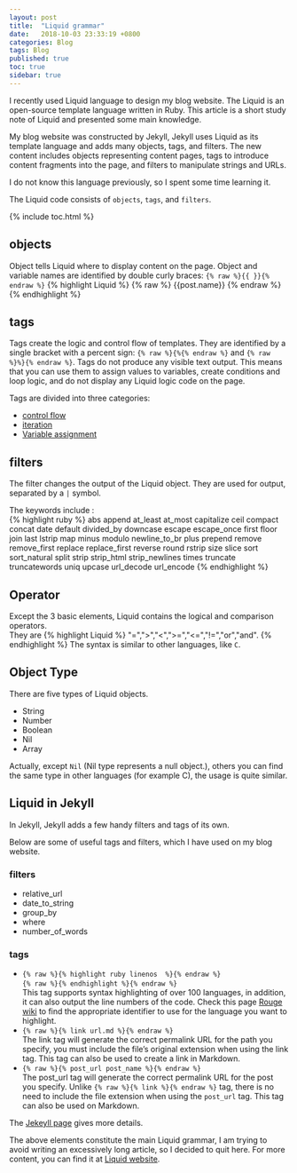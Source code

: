 ```yaml
---
layout: post
title:  "Liquid grammar"
date:   2018-10-03 23:33:19 +0800
categories: Blog
tags: Blog
published: true
toc: true
sidebar: true
---
```

I recently used Liquid language to design my blog website. The Liquid is an open-source template language written in Ruby. This article is a short study note of Liquid and presented some main knowledge.

My blog website was constructed by Jekyll, Jekyll uses Liquid as its template language and adds many objects, tags, and filters. The new content includes objects representing content pages, tags to introduce content fragments into the page, and filters to manipulate strings and URLs.

I do not know this language previously, so I spent some time learning it. 

The Liquid code consists of `objects`, `tags`, and `filters`.

{% include toc.html %}

## objects
Object tells Liquid where to display content on the page. Object and variable names are identified by double curly braces: `{% raw %}{{ }}{%  endraw %}`
{% highlight Liquid %}
{% raw %}
{{post.name}}
{% endraw %}
{% endhighlight %}
## tags
Tags create the logic and control flow of templates. They are identified by a single bracket with a percent sign: `{% raw %}{%{% endraw %}` and `{% raw %}%}{% endraw %}`.
Tags do not produce any visible text output. This means that you can use them to assign values to variables, create conditions and loop logic, and do not display any Liquid logic code on the page.

Tags are divided into three categories:
+ [control flow](https://Liquid.bootcss.com/tags/control-flow/)
+ [iteration](https://Liquid.bootcss.com/tags/iteration/)
+ [Variable assignment](https://Liquid.bootcss.com/tags/variable/)

## filters 
The filter changes the output of the Liquid object. They are used for output, separated by a `|` symbol.

The keywords include :<br>
{% highlight ruby %}
abs
append
at_least 
at_most 
capitalize 
ceil
compact 
concat 
date
default 
divided_by
downcase
escape
escape_once
first
floor
join
last
lstrip 
map
minus 
modulo
newline_to_br 
plus
prepend
remove
remove_first 
replace
replace_first
reverse
round
rstrip
size
slice
sort
sort_natural 
split
strip
strip_html
strip_newlines
times
truncate
truncatewords 
uniq
upcase
url_decode
url_encode
{% endhighlight %}

## Operator
Except the 3 basic elements, Liquid contains the logical and comparison operators. <br>
They are 
{% highlight Liquid %}
"=",">","<",">=","<=","!=","or","and".
{% endhighlight %}
The syntax is similar to other languages, like `C`. 

## Object Type
There are five types of Liquid objects.
+ String
+ Number
+ Boolean
+ Nil
+ Array

Actually, except `Nil` (Nil type represents a null object.), others you can find the same type in other languages (for example C), the usage is quite similar. 

## Liquid in Jekyll

In Jekyll, Jekyll adds a few handy filters and tags of its own.

Below are some of useful tags and filters, which I have used on my blog website.

### filters
+ relative_url
+ date_to_string 
+ group_by
+ where
+ number_of_words
 
### tags

+ `{% raw %}{% highlight ruby linenos  %}{% endraw %}`<br>
`{% raw %}{% endhighlight %}{% endraw %}`<br>
This tag supports syntax highlighting of over 100 languages, in addition, it can also output the line numbers of the code. Check this page [Rouge wiki](https://github.com/rouge-ruby/rouge/wiki/List-of-supported-languages-and-lexers) to find the appropriate identifier to use for the language you want to highlight.
+ `{% raw %}{% link url.md %}{% endraw %}`<br>
The link tag will generate the correct permalink URL for the path you specify, you must include the file’s original extension when using the link tag. This tag can also be used to create a link in Markdown.   
+ `{% raw %}{% post_url post_name %}{% endraw %}` <br>
The post_url tag will generate the correct permalink URL for the post you specify. Unlike `{% raw %}{% link %}{% endraw %}` tag, there is no need to include the file extension when using the `post_url` tag. This tag can also be used on Markdown.

The [Jekeyll page](https://jekyll.zcopy.site/docs/Liquid/) gives more details.

The above elements constitute the main Liquid grammar, I am trying to avoid writing an excessively long article, so I decided to quit here. For more content, you can find it at [Liquid website](https://Liquid.bootcss.com/).